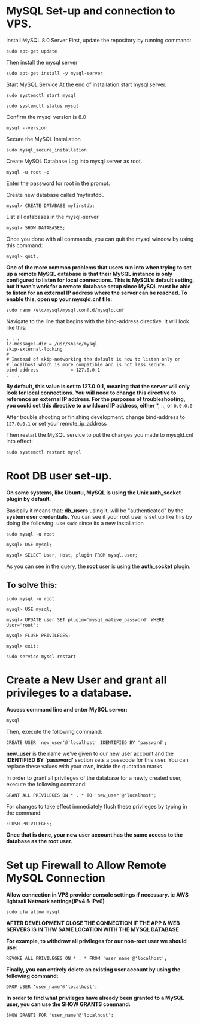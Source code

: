 <h1>MySQL Set-up and connection to VPS.</h1>


Install MySQL 8.0 Server
First, update the repository by running command:

```
sudo apt-get update
```


Then install the mysql server

```
sudo apt-get install -y mysql-server
```


Start MySQL Service
At the end of installation start mysql server.

```
sudo systemctl start mysql

sudo systemctl status mysql
```


Confirm the mysql version is 8.0

```
mysql --version
```


Secure the MySQL Installation
 
```
sudo mysql_secure_installation
```


Create MySQL Database
Log into mysql server as root.

```
mysql -u root –p
```

Enter the password for root in the prompt.


Create new database called ‘myfirstdb’.

```
mysql> CREATE DATABASE myfirstdb;
```


List all databases in the mysql-server

```
mysql> SHOW DATABASES;
```



Once you done with all commands, you can quit the mysql window by using this command:

```
mysql> quit;
```



**One of the more common problems that users run into when trying to set up a remote MySQL database is that their MySQL instance is only configured to listen for local connections. This is MySQL’s default setting, but it won’t work for a remote database setup since MySQL must be able to listen for an external IP address where the server can be reached. To enable this, open up your mysqld.cnf file:**

```
sudo nano /etc/mysql/mysql.conf.d/mysqld.cnf
```

Navigate to the line that begins with the bind-address directive. It will look like this: 

```
. . .
lc-messages-dir = /usr/share/mysql
skip-external-locking
#
# Instead of skip-networking the default is now to listen only on
# localhost which is more compatible and is not less secure.
bind-address            = 127.0.0.1
. . .
```

**By default, this value is set to 127.0.0.1, meaning that the server will only look for local connections. You will need to change this directive to reference an external IP address. For the purposes of troubleshooting, you could set this directive to a wildcard IP address, either** *, ::, or ```0.0.0.0```

After trouble shooting or finishing development. change bind-address to ```127.0.0.1``` or set your remote_ip_address


Then restart the MySQL service to put the changes you made to mysqld.cnf into effect:
```
sudo systemctl restart mysql
```

<h1> Root DB user set-up. </h1>

**On some systems, like Ubuntu, MySQL is using the Unix auth_socket plugin by default.**

Basically it means that: **db_users** using it, will be "authenticated" by the **system user credentials.** You can see if your root user is set up like this by doing the following: use ```sudo``` since its a new installation

```
sudo mysql -u root

mysql> USE mysql;

mysql> SELECT User, Host, plugin FROM mysql.user;
```


As you can see in the query, the **root** user is using the **auth_socket** plugin.

<h2>To solve this:</h2>

```
sudo mysql -u root

mysql> USE mysql;

mysql> UPDATE user SET plugin='mysql_native_password' WHERE User='root';

mysql> FLUSH PRIVILEGES;

mysql> exit;

sudo service mysql restart
```


<h1>Create a New User and grant all privileges to a database.</h1>

**Access command line and enter MySQL server:**
```
mysql
```

Then, execute the following command:
```
CREATE USER 'new_user'@'localhost' IDENTIFIED BY 'password';
```

**new_user** is the name we’ve given to our new user account and the **IDENTIFIED BY ‘password’** section sets a passcode for this user. You can replace these values with your own, inside the quotation marks.


In order to grant all privileges of the database for a newly created user, execute the following command:
```
GRANT ALL PRIVILEGES ON * . * TO 'new_user'@'localhost';
```

For changes to take effect immediately flush these privileges by typing in the command:
```
FLUSH PRIVILEGES;
```

**Once that is done, your new user account has the same access to the database as the root user.**

<h1>Set up Firewall to Allow Remote MySQL Connection</h1>


**Allow connection in VPS provider console settings if necessary. ie AWS lightsail Network settings(IPv4 & IPv6)**


```
sudo ufw allow mysql
```


**AFTER DEVELOPMENT CLOSE THE CONNECTION IF THE APP & WEB SERVERS IS IN THW SAME LOCATION WITH THE MYSQL DATABASE**

**For example, to withdraw all privileges for our non-root user we should use:**
```
REVOKE ALL PRIVILEGES ON * . * FROM 'user_name'@'localhost';
```

**Finally, you can entirely delete an existing user account by using the following command:**
```
DROP USER ‘user_name’@‘localhost’;
```

**In order to find what privileges have already been granted to a MySQL user, you can use the SHOW GRANTS command:**
```
SHOW GRANTS FOR 'user_name'@'localhost';
```